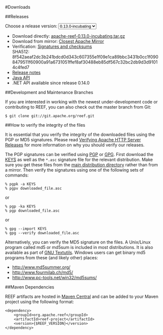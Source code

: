 <!--
Licensed to the Apache Software Foundation (ASF) under one
or more contributor license agreements.  See the NOTICE file
distributed with this work for additional information
regarding copyright ownership.  The ASF licenses this file
to you under the Apache License, Version 2.0 (the
"License"); you may not use this file except in compliance
with the License.  You may obtain a copy of the License at

http://www.apache.org/licenses/LICENSE-2.0

Unless required by applicable law or agreed to in writing,
software distributed under the License is distributed on an
"AS IS" BASIS, WITHOUT WARRANTIES OR CONDITIONS OF ANY
KIND, either express or implied.  See the License for the
specific language governing permissions and limitations
under the License.
-->
#Downloads

##Releases

Choose a release version:
<select id="selectRelease" onchange="setReleaseLink()">
    <option value="0.13.0-incubating" selected="selected">0.13.0-incubating</option>
    <option value="0.12.0-incubating">0.12.0-incubating</option>
    <option value="0.11.0-incubating">0.11.0-incubating</option>
    <option value="0.10.0-incubating">0.10.0-incubating</option>
</select>

<ul id="listRelease">
    <li>
        Download directly:
        <a id="directLink" href="http://www.apache.org/dist/reef/0.13.0-incubating/apache-reef-0.13.0-incubating.tar.gz">
            apache-reef-0.13.0-incubating.tar.gz
        </a>
    </li>
    <li>
        Download from mirror:
        <a id="mirrorLink" href="http://www.apache.org/dyn/closer.cgi/reef/0.13.0-incubating">
        Closest Apache Mirror</a>
    </li>
    <li>
        Verification:
        <a id="verificationLink" href="http://www.apache.org/dist/reef/0.13.0-incubating/">
            Signatures and checksums
        </a>
        <br />
        SHA512: <span id="sha512Text">8f542aeaf2dc3b241bdcd0d343c607355e1f09e1ca89bbc3431b0cc1f0908479511f60900a91a6731051ffef8af30488eb85df567c32bc2db9d3d91014c4fed7</span>
    </li>
    <li>
        <a id="releaseNotesLink" href="http://issues.apache.org/jira/secure/ReleaseNote.jspa?projectId=12315820&amp;version=12332972">Release notes</a>
    </li>
    <li>
        <a id="javaApiLink" href="apidocs/0.13.0-incubating/index.html">Java API</a>
    </li>
    <li>
        <span id="dotnetApiLink">.NET API available since release 0.14.0</span>
    </li>
</ul>

##Development and Maintenance Branches

If you are interested in working with the newest under-development code or contributing to REEF, you can also check out the master branch from Git:

    $ git clone git://git.apache.org/reef.git

##How to verify the integrity of the files

It is essential that you verify the integrity of the downloaded files using the PGP or MD5 signatures. Please read [Verifying Apache HTTP Server Releases](http://www.apache.org/info/verification.html) for more information on why you should verify our releases.

The PGP signatures can be verified using [PGP](http://www.pgpi.org/) or [GPG](https://www.gnupg.org/). First download the [KEYS](http://www.apache.org/dist/reef/KEYS) as well as the `*.asc` signature file for the relevant distribution. Make sure you get these files from the [main distribution directory](http://www.apache.org/dist/reef/) rather than from a mirror. Then verify the signatures using one of the following sets of commands:

    % pgpk -a KEYS
    % pgpv downloaded_file.asc

or

    % pgp -ka KEYS
    % pgp downloaded_file.asc

or

    % gpg --import KEYS
    % gpg --verify downloaded_file.asc

Alternatively, you can verify the MD5 signature on the files. A Unix/Linux program called md5 or md5sum is included in most distributions. It is also available as part of [GNU Textutils](http://www.gnu.org/software/textutils/textutils.html). Windows users can get binary md5 programs from these (and likely other) places: 


- http://www.md5summer.org/
- http://www.fourmilab.ch/md5/
- http://www.pc-tools.net/win32/md5sums/

##Maven Dependencies

REEF artifacts are hosted in [Maven Central](http://search.maven.org/#search|ga|1|org.apache.reef) and can be added to your Maven project using the following format:

    <dependency>
        <groupId>org.apache.reef</groupId>
        <artifactId>reef-project</artifactId>
        <version>{$REEF_VERSION}</version>
    </dependency>
 
